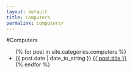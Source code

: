 ```yaml
---
layout: default
title: Computers
permalink: computers/
---
```


#Computers

<ul>
{% for post in site.categories.computers %}
<li>{{ post.date | date_to_string }} <a href="{{ site.url }}{{ post.url }}">{{ post.title }}</a></li>
{% endfor %}
</ul>
 
